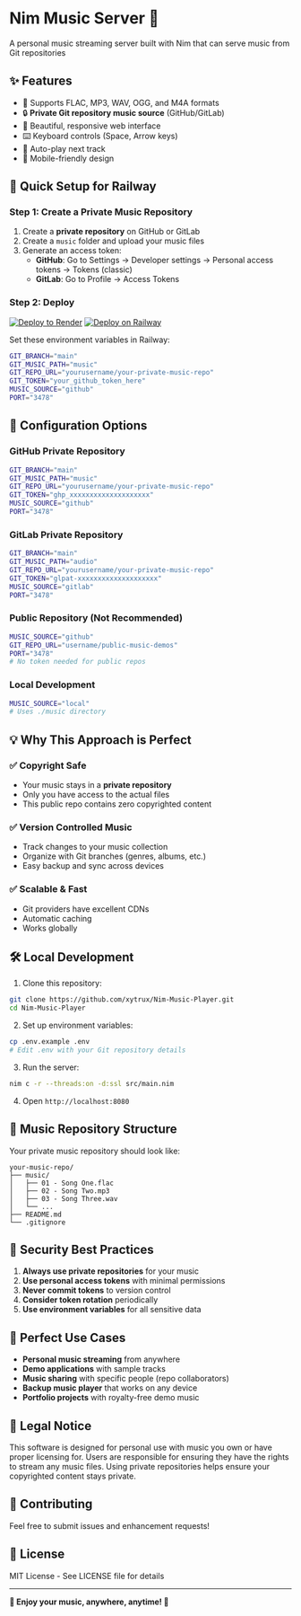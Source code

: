 # Nim Music Server 🎵

A personal music streaming server built with Nim that can serve music from Git repositories

## ✨ Features

- 🎵 Supports FLAC, MP3, WAV, OGG, and M4A formats
- 🔒 **Private Git repository music source** (GitHub/GitLab)
- 🎨 Beautiful, responsive web interface
- ⌨️ Keyboard controls (Space, Arrow keys)
- 🔄 Auto-play next track
- 📱 Mobile-friendly design

## 🚀 Quick Setup for Railway

### Step 1: Create a Private Music Repository

1. Create a **private repository** on GitHub or GitLab
2. Create a `music` folder and upload your music files
3. Generate an access token:
   - **GitHub**: Go to Settings → Developer settings → Personal access tokens → Tokens (classic)
   - **GitLab**: Go to Profile → Access Tokens

### Step 2: Deploy

[![Deploy to Render](https://render.com/images/deploy-to-render-button.svg)](https://render.com/deploy?repo=https%3A%2F%2Fgithub.com%2Fxytrux%2FNim-Music-Server)
[![Deploy on Railway](https://railway.com/button.svg)](https://railway.com/deploy/melodious-respect?referralCode=sai&utm_medium=integration&utm_source=template&utm_campaign=generic)


Set these environment variables in Railway:

```bash
GIT_BRANCH="main"
GIT_MUSIC_PATH="music"
GIT_REPO_URL="yourusername/your-private-music-repo"
GIT_TOKEN="your_github_token_here"
MUSIC_SOURCE="github"
PORT="3478"
```

## 🔧 Configuration Options

### GitHub Private Repository
```bash
GIT_BRANCH="main"
GIT_MUSIC_PATH="music"
GIT_REPO_URL="yourusername/your-private-music-repo"
GIT_TOKEN="ghp_xxxxxxxxxxxxxxxxxxxx"
MUSIC_SOURCE="github"
PORT="3478"
```

### GitLab Private Repository
```bash
GIT_BRANCH="main"
GIT_MUSIC_PATH="audio"
GIT_REPO_URL="yourusername/your-private-music-repo"
GIT_TOKEN="glpat-xxxxxxxxxxxxxxxxxxxx"
MUSIC_SOURCE="gitlab"
PORT="3478"
```

### Public Repository (Not Recommended)
```bash
MUSIC_SOURCE="github"
GIT_REPO_URL="username/public-music-demos"
PORT="3478"
# No token needed for public repos
```

### Local Development
```bash
MUSIC_SOURCE="local"
# Uses ./music directory
```

## 💡 Why This Approach is Perfect

### ✅ **Copyright Safe**
- Your music stays in a **private repository**
- Only you have access to the actual files
- This public repo contains zero copyrighted content

### ✅ **Version Controlled Music**
- Track changes to your music collection
- Organize with Git branches (genres, albums, etc.)
- Easy backup and sync across devices

### ✅ **Scalable & Fast**
- Git providers have excellent CDNs
- Automatic caching
- Works globally

## 🛠️ Local Development

1. Clone this repository:
```bash
git clone https://github.com/xytrux/Nim-Music-Player.git
cd Nim-Music-Player
```

2. Set up environment variables:
```bash
cp .env.example .env
# Edit .env with your Git repository details
```

3. Run the server:
```bash
nim c -r --threads:on -d:ssl src/main.nim
```

4. Open `http://localhost:8080`

## 📁 Music Repository Structure

Your private music repository should look like:
```
your-music-repo/
├── music/
│   ├── 01 - Song One.flac
│   ├── 02 - Song Two.mp3
│   ├── 03 - Song Three.wav
│   └── ...
├── README.md
└── .gitignore
```

## 🔐 Security Best Practices

1. **Always use private repositories** for your music
2. **Use personal access tokens** with minimal permissions
3. **Never commit tokens** to version control
4. **Consider token rotation** periodically
5. **Use environment variables** for all sensitive data

## 🎯 Perfect Use Cases

- **Personal music streaming** from anywhere
- **Demo applications** with sample tracks
- **Music sharing** with specific people (repo collaborators)
- **Backup music player** that works on any device
- **Portfolio projects** with royalty-free demo music

## 📝 Legal Notice

This software is designed for personal use with music you own or have proper licensing for. Users are responsible for ensuring they have the rights to stream any music files. Using private repositories helps ensure your copyrighted content stays private.

## 🤝 Contributing

Feel free to submit issues and enhancement requests!

## 📄 License

MIT License - See LICENSE file for details

---

**🎵 Enjoy your music, anywhere, anytime! 🎵**